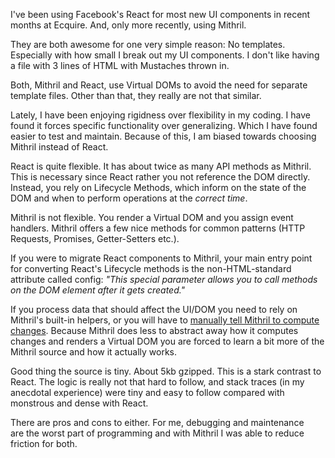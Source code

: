 I've been using Facebook's React for most new UI components in recent months at Ecquire. And, only more recently, using Mithril.

They are both awesome for one very simple reason: No templates. Especially with how small I break out my UI components. I don't like having a file with 3 lines of HTML with Mustaches thrown in.

Both, Mithril and React, use Virtual DOMs to avoid the need for separate template files. Other than that, they really are not that similar.

Lately, I have been enjoying rigidness over flexibility in my coding. I have found it forces specific functionality over generalizing. Which I have found easier to test and maintain. Because of this, I am biased towards choosing Mithril instead of React.

React is quite flexible. It has about twice as many API methods as Mithril. This is necessary since React rather you not reference the DOM directly. Instead, you rely on Lifecycle Methods, which inform on the state of the DOM and when to perform operations at the *correct time*.

Mithril is not flexible. You render a Virtual DOM and you assign event handlers. Mithril offers a few nice methods for common patterns (HTTP Requests, Promises, Getter-Setters etc.).

If you were to migrate React components to Mithril, your main entry point for converting React's Lifecycle methods is the non-HTML-standard attribute called config: <em>"This special parameter allows you to call methods on the DOM element after it gets created."</em>

If you process data that should affect the UI/DOM you need to rely on Mithril's built-in helpers, or you will have to <a href="https://lhorie.github.io/mithril/mithril.computation.html" target="_blank">manually tell Mithril to compute changes</a>. Because Mithril does less to abstract away how it computes changes and renders a Virtual DOM you are forced to learn a bit more of the Mithril source and how it actually works.

Good thing the source is tiny. About 5kb gzipped. This is a stark contrast to React. The logic is really not that hard to follow, and stack traces (in my anecdotal experience) were tiny and easy to follow compared with monstrous and dense with React.

There are pros and cons to either. For me, debugging and maintenance are the worst part of programming and with Mithril I was able to reduce friction for both.